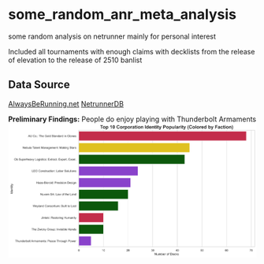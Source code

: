 # some_random_anr_meta_analysis
some random analysis on netrunner mainly for personal interest

Included all tournaments with enough claims with decklists from the release of elevation to the release of 2510 banlist

## Data Source
[AlwaysBeRunning.net](https://alwaysberunning.net/)
[NetrunnerDB](https://netrunnerdb.com/)

**Preliminary Findings:**
People do enjoy playing with Thunderbolt Armaments 
![corp identity popularity](images/corp_identity_popularity.png)
